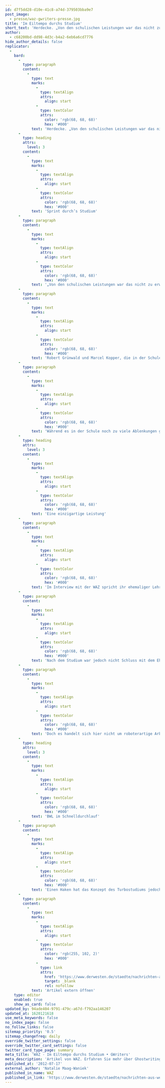 ```yaml
---
id: d7f5dd28-d10e-41c8-a74d-379503bba9e7
post_image:
  - presse/waz-gwriters-presse.jpg
title: 'Im Eiltempo durchs Studium'
short_text: 'Herdecke. „Von den schulischen Leistungen war das nicht zu erwarten. Überflieger waren beide nicht, eher im Mittelfeld der Leistungen angesiedelt“, erklärt Peter M. Gerigk, Lehrer an der Friedrich-Harkort-Schule.'
author:
  - c68200bd-dd98-4d3c-b4a2-6eb6a6cd7776
hide_author_details: false
replicator:
  -
    bard:
      -
        type: paragraph
        content:
          -
            type: text
            marks:
              -
                type: textAlign
                attrs:
                  align: start
              -
                type: textColor
                attrs:
                  color: 'rgb(68, 68, 68)'
                  hex: '#000'
            text: 'Herdecke. „Von den schulischen Leistungen war das nicht zu erwarten. Überflieger waren beide nicht, eher im Mittelfeld der Leistungen angesiedelt“, erklärt Peter M. Gerigk, Lehrer an der Friedrich-Harkort-Schule.'
      -
        type: heading
        attrs:
          level: 3
        content:
          -
            type: text
            marks:
              -
                type: textAlign
                attrs:
                  align: start
              -
                type: textColor
                attrs:
                  color: 'rgb(68, 68, 68)'
                  hex: '#000'
            text: 'Sprint durch’s Studium'
      -
        type: paragraph
        content:
          -
            type: text
            marks:
              -
                type: textAlign
                attrs:
                  align: start
              -
                type: textColor
                attrs:
                  color: 'rgb(68, 68, 68)'
                  hex: '#000'
            text: '„Von den schulischen Leistungen war das nicht zu erwarten. Überflieger waren beide nicht, eher im Mittelfeld der Leistungen angesiedelt“, erklärt Peter M. Gerigk, Lehrer an der Friedrich-Harkort-Schule gegenüber der WAZ.'
      -
        type: paragraph
        content:
          -
            type: text
            marks:
              -
                type: textAlign
                attrs:
                  align: start
              -
                type: textColor
                attrs:
                  color: 'rgb(68, 68, 68)'
                  hex: '#000'
            text: 'Robert Grünwald und Marcel Kopper, die in der Schule weder zu den Überfliegern gehörten, noch mit anderen Leistungen auffielen, immatrikulierten sich 2009, zeitgleich mit dem Arnsberger Marcel Pohl, an der Fachhochschule für Ökonomie und Management in Dortmund (FOM). Zu diesem Zeitpunkt ahnte keiner der drei, welche Erfolgsgeschichte ihnen bevorstand: Ihr duales Studium, das ein Bachelorstudium über sieben Semester und ein viersemestriges Masterstudium mit einer dreijährigen Berufsausbildung kombiniert, schlossen sie innerhalb von 2 Jahren ab. Ihre Berufsausbildung, die für die meisten schon einen Full-Time-Job darstellt, verkürzten sie ebenfalls von 3 auf anderthalb Jahre. Ihr Erfolgsrezept hierfür war effektives Teamwork. Sie besuchten abwechselnd Lehrveranstaltungen, referierten sich gegenseitig über das gelernte und schrieben 38 Klausuren in einem halben Jahr – und das über ganz Deutschland verteilt.'
      -
        type: paragraph
        content:
          -
            type: text
            marks:
              -
                type: textAlign
                attrs:
                  align: start
              -
                type: textColor
                attrs:
                  color: 'rgb(68, 68, 68)'
                  hex: '#000'
            text: 'Während es in der Schule noch zu viele Ablenkungen gab uns sie sich mit vielem beschäftigen mussten, das sie nicht interessierte, hatten sie jetzt ein klares Ziel vor Augen, denn sie wollten in ihrem Leben nicht zum Durchschnitt gehören, sondern etwas bedeutendes leisten, einen gut bezahlten Job ergattern, ein großes Stück vom Kuchen.'
      -
        type: heading
        attrs:
          level: 3
        content:
          -
            type: text
            marks:
              -
                type: textAlign
                attrs:
                  align: start
              -
                type: textColor
                attrs:
                  color: 'rgb(68, 68, 68)'
                  hex: '#000'
            text: 'Eine einzigartige Leistung'
      -
        type: paragraph
        content:
          -
            type: text
            marks:
              -
                type: textAlign
                attrs:
                  align: start
              -
                type: textColor
                attrs:
                  color: 'rgb(68, 68, 68)'
                  hex: '#000'
            text: 'Im Interview mit der WAZ spricht ihr ehemaliger Lehrer Peter M. Gerigk mit Stolz über Kopper und Grünwald: „Das ist absolut bewundernswert, was aus den beiden geworden ist. Einzigartig in meiner langen Laufbahn als Lehrer.“'
      -
        type: paragraph
        content:
          -
            type: text
            marks:
              -
                type: textAlign
                attrs:
                  align: start
              -
                type: textColor
                attrs:
                  color: 'rgb(68, 68, 68)'
                  hex: '#000'
            text: 'Nach dem Studium war jedoch nicht Schluss mit dem Ehrgeiz, denn während Pohl an die Börse in Frankfurt ging, gründeten Kopper und Grünwald ihr eigenes Unternehmen „GWriters“, welches alle Arten von wissenschaftlichen Texten nach akademischen Ansprüchen erstellt. Sie wollen beruflich und finanziell selbständig arbeiten und ihre Persönlichkeitsentwicklung sei noch nicht abgeschlossen, verdeutlich Robert Grünwald gegenüber der WAZ. Sie wollen sich von Tag zu Tag, von Woche zu Wochen weiterentwickeln und kontinuierlich verbessern. Dies ist der Ehrgeiz, das Trio während des Studiums beflügelte und auch in Zukunft antreiben wird. Durch ihn waren sie in der Lage, während ihres Studiums auf die üblichen Ausschweifungen zu verzichten und knallhart für ihre Ziele zu arbeiten, statt die Unbeschwertheit und Leichtigkeit des Studentenlebens zu genießen.'
      -
        type: paragraph
        content:
          -
            type: text
            marks:
              -
                type: textAlign
                attrs:
                  align: start
              -
                type: textColor
                attrs:
                  color: 'rgb(68, 68, 68)'
                  hex: '#000'
            text: 'Doch es handelt sich hier nicht um roboterartige Arbeitstiere, dank ihrer Selbständigkeit haben sie nun Zeit für Privatleben und um sich auch einmal eine Woche Auszeit zu gönnen. Auch ihre Zukunftspläne beschränken sich nicht auf die Karriere, beide wünschen sich Kinder und Familie, auch wenn dies noch einige Zeit auf sich warten lässt.'
      -
        type: heading
        attrs:
          level: 3
        content:
          -
            type: text
            marks:
              -
                type: textAlign
                attrs:
                  align: start
              -
                type: textColor
                attrs:
                  color: 'rgb(68, 68, 68)'
                  hex: '#000'
            text: 'BWL im Schnelldurchlauf'
      -
        type: paragraph
        content:
          -
            type: text
            marks:
              -
                type: textAlign
                attrs:
                  align: start
              -
                type: textColor
                attrs:
                  color: 'rgb(68, 68, 68)'
                  hex: '#000'
            text: 'Einen Haken hat das Konzept des Turbostudiums jedoch: Peter M. Gerigk stellt im Gespräch mit der WAZ fest, dass es nicht möglich ist, jedes Studium auf eine solche Dauer zu komprimieren. Dass es in der Betriebswirtschaft jedoch ohne Zweifel möglich ist, haben Kopper, Pohl und Grünwald bewiesen.'
      -
        type: paragraph
        content:
          -
            type: text
            marks:
              -
                type: textAlign
                attrs:
                  align: start
              -
                type: textColor
                attrs:
                  color: 'rgb(255, 102, 2)'
                  hex: '#000'
              -
                type: link
                attrs:
                  href: 'https://www.derwesten.de/staedte/nachrichten-aus-wetter-und-herdecke/im-eiltempo-durchs-studium-id6890176.html'
                  target: _blank
                  rel: nofollow
            text: 'Artikel extern öffnen'
    type: editor
    enabled: true
    show_as_card: false
updated_by: 94ade404-9791-479c-a67d-f792aa146207
updated_at: 1620121618
use_meta_keywords: false
no_index_page: false
no_follow_links: false
sitemap_priority: '0.5'
sitemap_changefreq: daily
override_twitter_settings: false
override_twitter_card_settings: false
twitter_card_type_page: summary
meta_title: 'WAZ - Im Eiltempo durchs Studium • GWriters'
meta_description: 'Artikel von WAZ. Erfahren Sie mehr über Ghostwriting und profitieren Sie von unserem Ghostwriting Service.'
published_at: '2012-07-17'
external_author: 'Natalie Maag-Waniek'
published_in_name: WAZ
published_in_link: 'https://www.derwesten.de/staedte/nachrichten-aus-wetter-und-herdecke/im-eiltempo-durchs-studium-id6890176.html'
---
```

